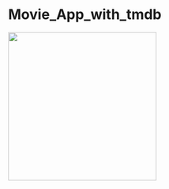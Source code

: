 # Movie_App_with_tmdb



<img src="https://github.com/ahmedgomaa97/movies_app_with_tmdb_api/blob/main/preview/app%20gif%20preview.gif" alt="" width="300" />


